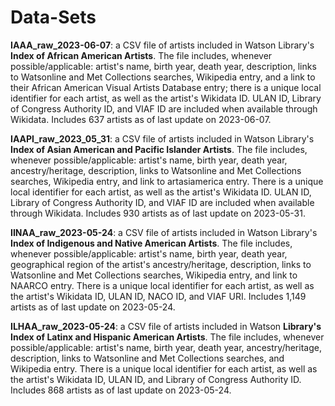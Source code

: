 # Data-Sets
**IAAA_raw_2023-06-07**: a CSV file of artists included in Watson Library's **Index of African American Artists**. The file includes, whenever possible/applicable: artist's name, birth year, death year, description, links to Watsonline and Met Collections searches, Wikipedia entry, and a link to their African American Visual Artists Database entry; there is a unique local identifier for each artist, as well as the artist's Wikidata ID. ULAN ID, Library of Congress Authority ID, and VIAF ID are included when available through Wikidata. Includes 637 artists as of last update on 2023-06-07.

**IAAPI_raw_2023_05_31**: a CSV file of artists included in Watson Library's **Index of Asian American and Pacific Islander Artists**. The file includes, whenever possible/applicable: artist's name, birth year, death year, ancestry/heritage, description, links to Watsonline and Met Collections searches, Wikipedia entry, and link to artasiamerica entry. There is a unique local identifier for each artist, as well as the artist's Wikidata ID. ULAN ID, Library of Congress Authority ID, and VIAF ID are included when available through Wikidata. Includes 930 artists as of last update on 2023-05-31. 

**IINAA_raw_2023-05-24**: a CSV file of artists included in Watson Library's **Index of Indigenous and Native American Artists**. The file includes, whenever possible/applicable: artist's name, birth year, death year, geographical region of the artist's ancestry/heritage, description, links to Watsonline and Met Collections searches, Wikipedia entry, and link to NAARCO entry. There is a unique local identifier for each artist, as well as the artist's Wikidata ID, ULAN ID, NACO ID, and VIAF URI. Includes 1,149 artists as of last update on 2023-05-24. 

**ILHAA_raw_2023-05-24**: a CSV file of artists included in Watson **Library's Index of Latinx and Hispanic American Artists**. The file includes, whenever possible/applicable: artist's name, birth year, death year, ancestry/heritage, description, links to Watsonline and Met Collections searches, and Wikipedia entry. There is a unique local identifier for each artist, as well as the artist's Wikidata ID, ULAN ID, and Library of Congress Authority ID. Includes 868 artists as of last update on 2023-05-24. 
